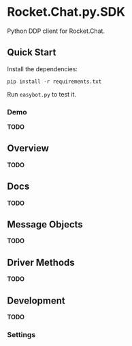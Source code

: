 # Rocket.Chat.py.SDK

Python DDP client for Rocket.Chat.

## Quick Start

Install the dependencies:

```
pip install -r requirements.txt
```

Run `easybot.py` to test it.


### Demo

**TODO**

## Overview

**TODO**

## Docs

**TODO**

## Message Objects

**TODO**

## Driver Methods 

**TODO**

## Development

**TODO**

### Settings
